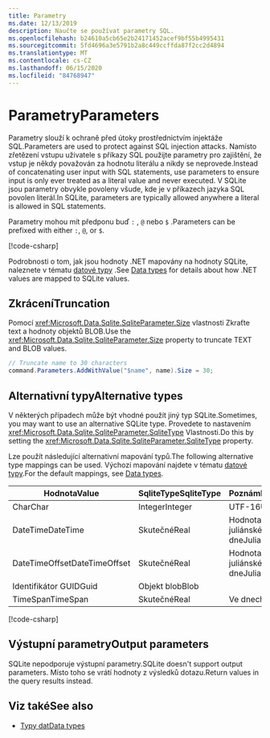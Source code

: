 ```yaml
---
title: Parametry
ms.date: 12/13/2019
description: Naučte se používat parametry SQL.
ms.openlocfilehash: b24610a5cb65e2b24171452acef9bf55b4995431
ms.sourcegitcommit: 5fd4696a3e5791b2a8c449ccffda87f2cc2d4894
ms.translationtype: MT
ms.contentlocale: cs-CZ
ms.lasthandoff: 06/15/2020
ms.locfileid: "84768947"
---
```

# <a name="parameters"></a><span data-ttu-id="22783-103">Parametry</span><span class="sxs-lookup"><span data-stu-id="22783-103">Parameters</span></span>

<span data-ttu-id="22783-104">Parametry slouží k ochraně před útoky prostřednictvím injektáže SQL.</span><span class="sxs-lookup"><span data-stu-id="22783-104">Parameters are used to protect against SQL injection attacks.</span></span> <span data-ttu-id="22783-105">Namísto zřetězení vstupu uživatele s příkazy SQL použijte parametry pro zajištění, že vstup je někdy považován za hodnotu literálu a nikdy se neprovede.</span><span class="sxs-lookup"><span data-stu-id="22783-105">Instead of concatenating user input with SQL statements, use parameters to ensure input is only ever treated as a literal value and never executed.</span></span> <span data-ttu-id="22783-106">V SQLite jsou parametry obvykle povoleny všude, kde je v příkazech jazyka SQL povolen literál.</span><span class="sxs-lookup"><span data-stu-id="22783-106">In SQLite, parameters are typically allowed anywhere a literal is allowed in SQL statements.</span></span>

<span data-ttu-id="22783-107">Parametry mohou mít předponu buď `:` , `@` nebo `$` .</span><span class="sxs-lookup"><span data-stu-id="22783-107">Parameters can be prefixed with either `:`, `@`, or `$`.</span></span>

[!code-csharp[](../../../../samples/snippets/standard/data/sqlite/HelloWorldSample/Program.cs?name=snippet_Parameter)]

<span data-ttu-id="22783-108">Podrobnosti o tom, jak jsou hodnoty .NET mapovány na hodnoty SQLite, naleznete v tématu [datové typy](types.md) .</span><span class="sxs-lookup"><span data-stu-id="22783-108">See [Data types](types.md) for details about how .NET values are mapped to SQLite values.</span></span>

## <a name="truncation"></a><span data-ttu-id="22783-109">Zkrácení</span><span class="sxs-lookup"><span data-stu-id="22783-109">Truncation</span></span>

<span data-ttu-id="22783-110">Pomocí <xref:Microsoft.Data.Sqlite.SqliteParameter.Size> vlastnosti Zkraťte text a hodnoty objektů BLOB.</span><span class="sxs-lookup"><span data-stu-id="22783-110">Use the <xref:Microsoft.Data.Sqlite.SqliteParameter.Size> property to truncate TEXT and BLOB values.</span></span>

```csharp
// Truncate name to 30 characters
command.Parameters.AddWithValue("$name", name).Size = 30;
```

## <a name="alternative-types"></a><span data-ttu-id="22783-111">Alternativní typy</span><span class="sxs-lookup"><span data-stu-id="22783-111">Alternative types</span></span>

<span data-ttu-id="22783-112">V některých případech může být vhodné použít jiný typ SQLite.</span><span class="sxs-lookup"><span data-stu-id="22783-112">Sometimes, you may want to use an alternative SQLite type.</span></span> <span data-ttu-id="22783-113">Provedete to nastavením <xref:Microsoft.Data.Sqlite.SqliteParameter.SqliteType> Vlastnosti.</span><span class="sxs-lookup"><span data-stu-id="22783-113">Do this by setting the <xref:Microsoft.Data.Sqlite.SqliteParameter.SqliteType> property.</span></span>

<span data-ttu-id="22783-114">Lze použít následující alternativní mapování typů.</span><span class="sxs-lookup"><span data-stu-id="22783-114">The following alternative type mappings can be used.</span></span> <span data-ttu-id="22783-115">Výchozí mapování najdete v tématu [datové typy](types.md).</span><span class="sxs-lookup"><span data-stu-id="22783-115">For the default mappings, see [Data types](types.md).</span></span>

| <span data-ttu-id="22783-116">Hodnota</span><span class="sxs-lookup"><span data-stu-id="22783-116">Value</span></span>          | <span data-ttu-id="22783-117">SqliteType</span><span class="sxs-lookup"><span data-stu-id="22783-117">SqliteType</span></span> | <span data-ttu-id="22783-118">Poznámky</span><span class="sxs-lookup"><span data-stu-id="22783-118">Remarks</span></span>          |
| -------------- | ---------- | ---------------- |
| <span data-ttu-id="22783-119">Char</span><span class="sxs-lookup"><span data-stu-id="22783-119">Char</span></span>           | <span data-ttu-id="22783-120">Integer</span><span class="sxs-lookup"><span data-stu-id="22783-120">Integer</span></span>    | <span data-ttu-id="22783-121">UTF-16</span><span class="sxs-lookup"><span data-stu-id="22783-121">UTF-16</span></span>           |
| <span data-ttu-id="22783-122">DateTime</span><span class="sxs-lookup"><span data-stu-id="22783-122">DateTime</span></span>       | <span data-ttu-id="22783-123">Skutečné</span><span class="sxs-lookup"><span data-stu-id="22783-123">Real</span></span>       | <span data-ttu-id="22783-124">Hodnota juliánského dne</span><span class="sxs-lookup"><span data-stu-id="22783-124">Julian day value</span></span> |
| <span data-ttu-id="22783-125">DateTimeOffset</span><span class="sxs-lookup"><span data-stu-id="22783-125">DateTimeOffset</span></span> | <span data-ttu-id="22783-126">Skutečné</span><span class="sxs-lookup"><span data-stu-id="22783-126">Real</span></span>       | <span data-ttu-id="22783-127">Hodnota juliánského dne</span><span class="sxs-lookup"><span data-stu-id="22783-127">Julian day value</span></span> |
| <span data-ttu-id="22783-128">Identifikátor GUID</span><span class="sxs-lookup"><span data-stu-id="22783-128">Guid</span></span>           | <span data-ttu-id="22783-129">Objekt blob</span><span class="sxs-lookup"><span data-stu-id="22783-129">Blob</span></span>       |                  |
| <span data-ttu-id="22783-130">TimeSpan</span><span class="sxs-lookup"><span data-stu-id="22783-130">TimeSpan</span></span>       | <span data-ttu-id="22783-131">Skutečné</span><span class="sxs-lookup"><span data-stu-id="22783-131">Real</span></span>       | <span data-ttu-id="22783-132">Ve dnech</span><span class="sxs-lookup"><span data-stu-id="22783-132">In days</span></span>          |

[!code-csharp[](../../../../samples/snippets/standard/data/sqlite/DateAndTimeSample/Program.cs?name=snippet_SqliteType)]

## <a name="output-parameters"></a><span data-ttu-id="22783-133">Výstupní parametry</span><span class="sxs-lookup"><span data-stu-id="22783-133">Output parameters</span></span>

<span data-ttu-id="22783-134">SQLite nepodporuje výstupní parametry.</span><span class="sxs-lookup"><span data-stu-id="22783-134">SQLite doesn't support output parameters.</span></span> <span data-ttu-id="22783-135">Místo toho se vrátí hodnoty z výsledků dotazu.</span><span class="sxs-lookup"><span data-stu-id="22783-135">Return values in the query results instead.</span></span>

## <a name="see-also"></a><span data-ttu-id="22783-136">Viz také</span><span class="sxs-lookup"><span data-stu-id="22783-136">See also</span></span>

* [<span data-ttu-id="22783-137">Typy dat</span><span class="sxs-lookup"><span data-stu-id="22783-137">Data types</span></span>](types.md)
